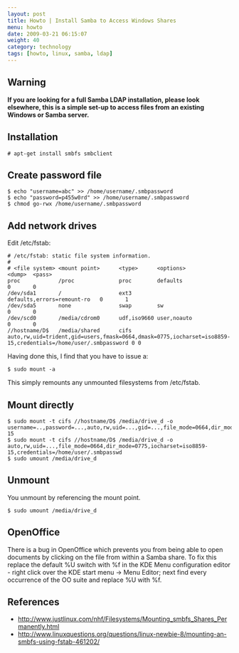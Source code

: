 ```yaml
---
layout: post
title: Howto | Install Samba to Access Windows Shares
menu: howto
date: 2009-03-21 06:15:07
weight: 40
category: technology
tags: [howto, linux, samba, ldap]
---
```


## Warning

**If you are looking for a full Samba LDAP installation, please look elsewhere, this is a simple set-up to access files from an existing Windows or Samba server.**

## Installation

    # apt-get install smbfs smbclient

## Create password file

    $ echo "username=abc" >> /home/username/.smbpassword
    $ echo "password=p455w0rd" >> /home/username/.smbpassword
    $ chmod go-rwx /home/username/.smbpassword

## Add network drives

Edit /etc/fstab:

    # /etc/fstab: static file system information.
    #
    # <file system> <mount point>      <type>      <options>                    <dump>  <pass>
    proc            /proc              proc        defaults                     0       0
    /dev/sda1       /                  ext3        defaults,errors=remount-ro   0       1
    /dev/sda5       none               swap        sw                           0       0
    /dev/scd0       /media/cdrom0      udf,iso9660 user,noauto                  0       0
    //hostname/D$   /media/shared      cifs        auto,rw,uid=trident,gid=users,fmask=0664,dmask=0775,iocharset=iso8859-15,credentials=/home/user/.smbpassword 0 0

Having done this, I find that you have to issue a:

    $ sudo mount -a

This simply remounts any unmounted filesystems from /etc/fstab.

## Mount directly

    $ sudo mount -t cifs //hostname/D$ /media/drive_d -o username=..,password=...,auto,rw,uid=...,gid=...,file_mode=0664,dir_mode=0775,iocharset=iso8859-15
    $ sudo mount -t cifs //hostname/D$ /media/drive_d -o auto,rw,uid=...,file_mode=0664,dir_mode=0775,iocharset=iso8859-15,credentials=/home/user/.smbpasswd
    $ sudo umount /media/drive_d

## Unmount

You unmount by referencing the mount point.

    $ sudo umount /media/drive_d

## OpenOffice

There is a bug in OpenOffice which prevents you from being able to open documents by clicking on the file from within a Samba share. To fix this replace the default %U switch with %f in the KDE Menu configuration editor - right click over the KDE start menu &rarr; Menu Editor; next find every occurrence of the OO suite and replace %U with %f. 

## References

   * http://www.justlinux.com/nhf/Filesystems/Mounting_smbfs_Shares_Permanently.html
   * http://www.linuxquestions.org/questions/linux-newbie-8/mounting-an-smbfs-using-fstab-461202/
